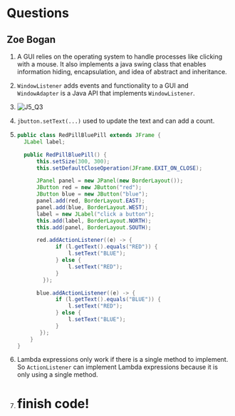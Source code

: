 # Questions
## Zoe Bogan

1. A GUI relies on the operating system to handle processes like clicking with a mouse. It also implements a java swing class that enables information hiding, encapsulation, and idea of abstract and inheritance.

2. ```WindowListener``` adds events and functionality to a GUI and ```WindowAdapter``` is a Java API that implements ```WindowListener```.

3. ![J5_Q3](https://github.com/user-attachments/assets/fbaab9ea-98eb-4141-90d3-f35e7ff4702d)

4.  ```jbutton.setText(...)``` used to update the text and can add a count. 

5.  ```java
    public class RedPillBluePill extends JFrame {
      JLabel label;

      public RedPillBluePill() {
          this.setSize(300, 300);
          this.setDefaultCloseOperation(JFrame.EXIT_ON_CLOSE);

          JPanel panel = new JPanel(new BorderLayout());        
          JButton red = new JButton("red");
          JButton blue = new JButton("blue");
          panel.add(red, BorderLayout.EAST);
          panel.add(blue, BorderLayout.WEST);
          label = new JLabel("click a button");
          this.add(label, BorderLayout.NORTH);
          this.add(panel, BorderLayout.SOUTH);

          red.addActionListener((e) -> {
                if (l.getText().equals("RED")) {
                    l.setText("BLUE");
                } else {
                    l.setText("RED");
                }
            });

          blue.addActionListener((e) -> {
                if (l.getText().equals("BLUE")) {
                    l.setText("RED");
                } else {
                    l.setText("BLUE");
                }
           });
        }
    }
    ```
   
6. Lambda expressions only work if there is a single method to implement. So ```ActionListener``` can implement Lambda expressions because it is only using a single method.  

7. # finish code!
